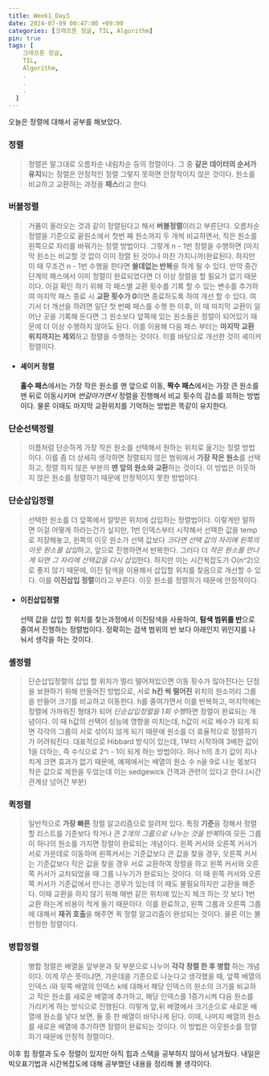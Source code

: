 ```yaml
---
title: Week1_Day3
date: 2024-07-09 00:47:00 +09:00
categories: [크래프톤 정글, TIL, Algorithm]
pin: true
tags: [
    크래프톤 정글,
    TIL,
    Algorithm,
    .
    .
    .
  ]
---
```


오늘은 정렬에 대해서 공부를 해보았다.

### 정렬

> 정렬은 말그대로 오름차순 내림차순 등의 정렬이다.
> 그 중 **같은 데이터의 순서가 유지**되는 정렬은 안정적인 정렬 그렇지 못하면 안정적이지 않은 것이다.
> 원소를 비교하고 교환하는 과정을 **패스**라고 한다.

### 버블정렬

> 거품이 올라오는 것과 같이 정렬된다고 해서 **버블정렬**이라고 부른단다.
> 오름차순 정렬을 기준으로 끝원소에서 첫번 째 원소까지 두 개씩 비교하면서, 작은 원소를 왼쪽으로 자리를 바꿔가는 정렬 방법이다. 그렇게 n - 1번 정렬을 수행하면 (마지막 원소는 비교할 것 없이 이미 정렬 된 것이나 마찬 가지니까)완료된다.
> 하지만 이 때 무조건 n - 1번 수행을 한다면 **쓸데없는 반복**을 하게 될 수 있다. 만약 중간 단계의 패스에서 이미 정렬이 완료되었다면 더 이상 정렬을 할 필요가 없기 때문이다. 이걸 확인 하기 위해 각 패스별 교환 횟수를 기록 할 수 있는 변수를 추가하여 마지막 패스 종료 시 **교환 횟수가 0**이면 종료하도록 하여 개선 할 수 있다.
> 여기서 더 개선을 하려면 일단 첫 번째 패스를 수행 한 이후, 이 때 마지막 교환이 일어난 곳을 기록해 둔다면 그 원소보다 앞쪽에 있는 원소들은 정렬이 되어있기 때문에 더 이상 수행하지 않아도 된다. 이를 이용해 다음 패스 부터는 **마지막 교환 위치까지는 제외**하고 정렬을 수행하는 것이다.
> 이를 바탕으로 개선한 것이 셰이커 정렬이다.

- #### 셰이커 정렬
  **홀수 패스**에서는 가장 작은 원소를 맨 앞으로 이동, **짝수 패스**에서는 가장 큰 원소를 맨 뒤로 이동시키며 _번갈아가면서_ 정렬을 진행해서 비교 횟수의 감소를 꾀하는 방법이다. 물론 이때도 마지막 교환위치를 기억하는 방법은 똑같이 유지한다.

### 단순선택정렬

> 이름처럼 단순하게 가장 작은 원소를 선택해서 원하는 위치로 옮기는 정렬 방법이다. 이를 좀 더 상세히 생각하면 정렬되지 않은 범위에서 **가장 작은 원소**를 선택하고, 정렬 하지 않은 부분의 **맨 앞의 원소와 교환**하는 것이다. 이 방법은 이웃하지 않은 원소를 정렬하기 때문에 안정적이지 못한 방법이다.

### 단순삽입정렬

> 선택한 원소를 더 앞쪽에서 알맞은 위치에 삽입하는 정렬법이다. 이렇게만 말하면 이걸 어떻게 하라는건가 싶지만, 1번 인덱스부터 시작해서 선택한 값을 temp로 저장해놓고, 왼쪽의 이웃 원소가 선택 값보다 *크다면 선택 값의 자리에 왼쪽의 이웃 원소를 삽입*하고, 앞으로 진행하면서 반복한다. 그러다 더 *작은 원소를 만나게 되면 그 자리에 선택값을 다시 삽입*한다. 하지만 이는 시간복잡도가 O(n^2)으로 좋지 않기 때문에, 이진 탐색을 이용해서 삽입할 위치를 찾음으로 개선할 수 있다. 이를 **이진삽입 정렬**이라고 부른다.
> 이웃 원소를 정렬하기 때문에 안정적이다.

- #### 이진삽입정렬
  선택 값을 삽입 할 위치를 찾는과정에서 이진탐색을 사용하여, **탐색 범위를 반**으로 줄여서 진행하는 정렬법이다. 정확히는 검색 범위의 반 보다 아래인지 위인지를 나눠서 생각을 하는 것이다.

### 셸정렬

> 단순삽입정렬의 삽입 할 위치가 멀리 떨어져있으면 이동 횟수가 많아진다는 단점을 보완하기 위해 만들어진 방법으로, 서로 **h칸 씩 떨어진** 위치의 원소끼리 그룹을 만들어 크기를 비교하고 이동한다. h를 줄여가면서 이를 반복하고, 마지막에는 정렬에 가까워진 형태가 되어 *단순삽입정렬을 1회 수행*하면 정렬이 완료되는 개념이다.
> 이 때 h값의 선택이 성능에 영향을 미치는데, h값이 서로 배수가 되게 되면 각각의 그룹이 서로 섞이지 않게 되기 때문에 원소를 더 효율적으로 정렬하기가 어려워진다.
> 대표적으로 Hibbard 방식이 있는데, 1부터 시작하여 3배한 값이 1을 더하는, 즉 수식으로 2^i - 1이 되게 하는 방법이다. 허나 h의 초기 값이 지나치게 크면 효과가 없기 때문에, 예제에서는 배열의 원소 수 n을 9로 나눈 몫보다 작은 값으로 제한을 두었는데 이는 sedgewick 간격과 관련이 있다고 한다.(시간관계상 넘어간 부분)

### 퀵정렬

> 일반적으로 **가장 빠른** 정렬 알고리즘으로 알려져 있다. 특정 **기준**을 정해서 정렬 할 리스트를 기준보다 작거나 큰 *2개의 그룹으로 나누는 것을 반복*하여 모든 그룹이 하나의 원소를 가지면 정렬이 완료되는 개념이다. 왼쪽 커서와 오른쪽 커서가 서로 가운데로 이동하며 왼쪽커서는 기준값보다 큰 값을 찾을 경우, 오른쪽 커서는 기준값보다 작은 값을 찾을 경우 서로 교환하여 정렬을 하고 왼쪽 커서와 오른쪽 커서가 교차되었을 때 그룹 나누기가 완료되는 것이다. 이 때 왼쪽 커서와 오른쪽 커서가 기준값에서 만나는 경우가 있는데 이 때도 불필요하지만 교환을 해준다. 이때 교환을 하지 않기 위해 매번 같은 위치에 있는지 체크 하는 것 보다 1번 교환 하는게 비용이 적게 들기 때문이다. 이를 완료하고, 왼쪽 그룹과 오른쪽 그룹에 대해서 **재귀 호출**을 해주면 퀵 정렬 알고리즘이 완성되는 것이다. 물론 이는 불안정한 정렬이다.

### 병합정렬

> 병합 정렬은 배열을 앞부분과 뒷 부분으로 나누어 **각각 정렬 한 후 병합** 하는 개념이다. 이게 무슨 뜻이냐면, 가운데을 기준으로 나눈다고 생각했을 때, 앞쪽 배열의 인덱스 i와 뒷쪽 배열의 인덱스 k에 대해서 해당 인덱스의 원소의 크기를 비교하고 작은 원소를 새로운 배열에 추가하고, 해당 인덱스를 1증가시켜 다음 원소를 가리키게 하는 방식으로 진행된다. 이렇게 앞,뒤 배열에서 크기순으로 새로운 배열에 원소를 넣다 보면, 둘 중 한 배열이 바닥나게 된다. 이때, 나머지 배열의 원소를 새로운 배열에 추가하면 정렬이 완료되는 것이다. 이 방법은 이웃원소를 정렬하기 때문에 안정적 정렬이다.

이후 힙 정렬과 도수 정렬이 있지만 아직 힙과 스택을 공부하지 않아서 남겨뒀다.
내일은 빅오표기법과 시간복잡도에 대해 공부했던 내용을 정리해 볼 생각이다.
